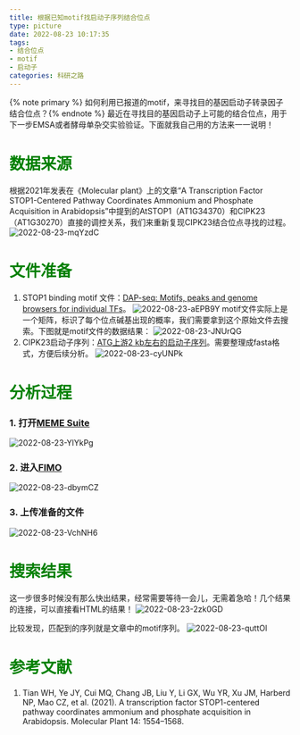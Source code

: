 ```yaml
---
title: 根据已知motif找启动子序列结合位点
type: picture
date: 2022-08-23 10:17:35
tags:
- 结合位点
- motif
- 启动子
categories: 科研之路
---
```


<meta name="referrer" content="no-referrer" />


{% note primary %} 如何利用已报道的motif，来寻找目的基因启动子转录因子结合位点？{% endnote %}
最近在寻找目的基因启动子上可能的结合位点，用于下一步EMSA或者酵母单杂交实验验证。下面就我自己用的方法来一一说明！
<!--more-->

# <font color=green>数据来源</font>
根据2021年发表在《Molecular plant》上的文章“A Transcription Factor STOP1-Centered Pathway Coordinates Ammonium and Phosphate Acquisition in Arabidopsis”中提到的AtSTOP1（AT1G34370）和CIPK23（AT1G30270）直接的调控关系，我们来重新复现CIPK23结合位点寻找的过程。
![2022-08-23-mqYzdC](https://raw.githubusercontent.com/Lxmic/Picture-bed/master/uPic/2022-08-23-mqYzdC.png)

# <font color=green>文件准备</font>
1. STOP1 binding motif 文件：[DAP\-seq: Motifs, peaks and genome browsers for individual TFs](http://neomorph.salk.edu/dap_web/pages/browse_table_aj.php)。
![2022-08-23-aEPB9Y](https://raw.githubusercontent.com/Lxmic/Picture-bed/master/uPic/2022-08-23-aEPB9Y.png)
motif文件实际上是一个矩阵，标识了每个位点碱基出现的概率，我们需要拿到这个原始文件去搜索。下图就是motif文件的数据结果：
![2022-08-23-JNUrQG](https://raw.githubusercontent.com/Lxmic/Picture-bed/master/uPic/2022-08-23-JNUrQG.png)
2. CIPK23启动子序列：[ATG上游2 kb左右的启动子序列](https://seqviewer.arabidopsis.org/servlets/sv?action=nucleft&pid=0&option=0&option2=0&on=0)。需要整理成fasta格式，方便后续分析。
![2022-08-23-cyUNPk](https://raw.githubusercontent.com/Lxmic/Picture-bed/master/uPic/2022-08-23-cyUNPk.png)

# <font color=green>分析过程</font>
### 1. 打开[MEME Suite](https://meme-suite.org/meme/index.html)
![2022-08-23-YlYkPg](https://raw.githubusercontent.com/Lxmic/Picture-bed/master/uPic/2022-08-23-YlYkPg.png)

### 2. 进入[FIMO](https://meme-suite.org/meme/tools/fimo)
![2022-08-23-dbymCZ](https://raw.githubusercontent.com/Lxmic/Picture-bed/master/uPic/2022-08-23-dbymCZ.png)

### 3. 上传准备的文件
![2022-08-23-VchNH6](https://raw.githubusercontent.com/Lxmic/Picture-bed/master/uPic/2022-08-23-VchNH6.png)

# <font color=green>搜索结果</font>
这一步很多时候没有那么快出结果，经常需要等待一会儿，无需着急哈！几个结果的连接，可以直接看HTML的结果！
![2022-08-23-2zk0GD](https://raw.githubusercontent.com/Lxmic/Picture-bed/master/uPic/2022-08-23-2zk0GD.png)

比较发现，匹配到的序列就是文章中的motif序列。
![2022-08-23-quttOl](https://raw.githubusercontent.com/Lxmic/Picture-bed/master/uPic/2022-08-23-quttOl.png)

# <font color=green>参考文献</font>
1. Tian WH, Ye JY, Cui MQ, Chang JB, Liu Y, Li GX, Wu YR, Xu JM, Harberd NP, Mao CZ, et al. (2021). A transcription factor STOP1-centered pathway coordinates ammonium and phosphate acquisition in Arabidopsis. Molecular Plant 14: 1554–1568.
